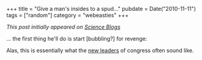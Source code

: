 +++
title = "Give a man's insides to a spud..."
pubdate = Date("2010-11-11")
tags = ["random"]
category = "webeasties"
+++

_This post initially appeared on [Science Blogs](http://scienceblogs.com/webeasties)_

... the first thing he'll do is start [bubbling?] for revenge:

Alas, this is essentially what the [new leaders](http://goo.gl/BbWpb) of congress often sound like.

      
  

